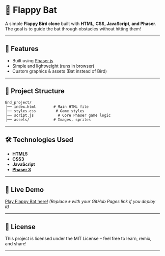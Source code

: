 # 🦇 Flappy Bat

A simple **Flappy Bird clone** built with **HTML, CSS, JavaScript, and Phaser**.
The goal is to guide the bat through obstacles without hitting them!

---

## 🚀 Features

* Built using [Phaser.js](https://phaser.io/)
* Simple and lightweight (runs in browser)
* Custom graphics & assets (Bat instead of Bird)

---

## 📂 Project Structure

```
End_project/
│── index.html        # Main HTML file
│── styles.css         # Game styles
│── script.js           # Core Phaser game logic
│── assets/           # Images, sprites
```

---

## 🛠️ Technologies Used

* **HTML5**
* **CSS3**
* **JavaScript**
* **[Phaser 3](https://phaser.io/phaser3)**

---

## 🔗 Live Demo

[Play Flappy Bat here!](#)
*(Replace `#` with your GitHub Pages link if you deploy it)*

---

## 📜 License

This project is licensed under the MIT License – feel free to learn, remix, and share!

---
